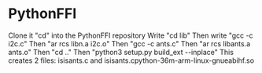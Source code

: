# PythonFFI
Clone it
"cd" into the PythonFFI repository
Write "cd lib"
Then write "gcc -c i2c.c"
Then "ar rcs libn.a i2c.o"
Then "gcc -c ants.c"
Then "ar rcs libants.a ants.o"
Then "cd .."
Then "python3 setup.py build_ext --inplace"
This creates 2 files: isisants.c and isisants.cpython-36m-arm-linux-gnueabihf.so
